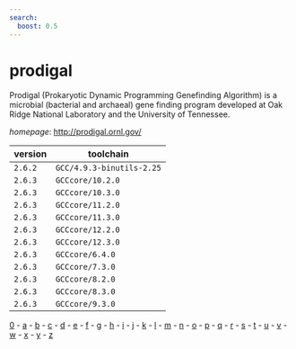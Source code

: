```yaml
---
search:
  boost: 0.5
---
```

# prodigal

Prodigal (Prokaryotic Dynamic Programming Genefinding Algorithm)     is a microbial (bacterial and archaeal) gene finding program developed     at Oak Ridge National Laboratory and the University of Tennessee.

*homepage*: <http://prodigal.ornl.gov/>

version | toolchain
--------|----------
``2.6.2`` | ``GCC/4.9.3-binutils-2.25``
``2.6.3`` | ``GCCcore/10.2.0``
``2.6.3`` | ``GCCcore/10.3.0``
``2.6.3`` | ``GCCcore/11.2.0``
``2.6.3`` | ``GCCcore/11.3.0``
``2.6.3`` | ``GCCcore/12.2.0``
``2.6.3`` | ``GCCcore/12.3.0``
``2.6.3`` | ``GCCcore/6.4.0``
``2.6.3`` | ``GCCcore/7.3.0``
``2.6.3`` | ``GCCcore/8.2.0``
``2.6.3`` | ``GCCcore/8.3.0``
``2.6.3`` | ``GCCcore/9.3.0``

[0](../0/index.md) - [a](../a/index.md) - [b](../b/index.md) - [c](../c/index.md) - [d](../d/index.md) - [e](../e/index.md) - [f](../f/index.md) - [g](../g/index.md) - [h](../h/index.md) - [i](../i/index.md) - [j](../j/index.md) - [k](../k/index.md) - [l](../l/index.md) - [m](../m/index.md) - [n](../n/index.md) - [o](../o/index.md) - [p](../p/index.md) - [q](../q/index.md) - [r](../r/index.md) - [s](../s/index.md) - [t](../t/index.md) - [u](../u/index.md) - [v](../v/index.md) - [w](../w/index.md) - [x](../x/index.md) - [y](../y/index.md) - [z](../z/index.md)

